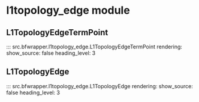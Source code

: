 # l1topology_edge module

## L1TopologyEdgeTermPoint

::: src.bfwrapper.l1topology_edge.L1TopologyEdgeTermPoint
    rendering:
      show_source: false
      heading_level: 3

## L1TopologyEdge

::: src.bfwrapper.l1topology_edge.L1TopologyEdge
    rendering:
      show_source: false
      heading_level: 3


